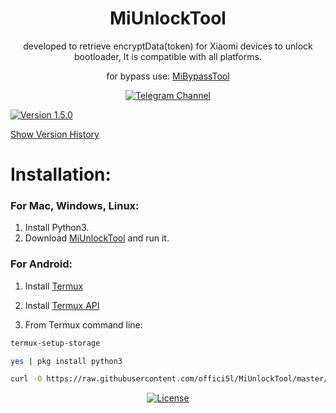 <div align="center">

# MiUnlockTool
developed to retrieve encryptData(token) for Xiaomi devices to unlock bootloader,
It is compatible with all platforms.

for bypass use: [MiBypassTool](https://github.com/offici5l/MiBypassTool)

[![Telegram Channel](https://img.shields.io/badge/-telegram-red?color=white&logo=telegram&logoColor=blue)](https://t.me/Offici5l_Channel)

</div>

[![Version 1.5.0](https://img.shields.io/badge/Version-1.5.0-brightgreen)](#)

[Show Version History](https://github.com/offici5l/MiUnlockTool/blob/main/Show-Version-History.md)

# Installation:

### For Mac, Windows, Linux:

1. Install Python3.
2. Download [MiUnlockTool](https://codeload.github.com/offici5l/MiUnlockTool/zip/refs/heads/main) and run it.

### For Android:

1. Install [Termux](https://github.com/termux/termux-app/releases/download/v0.118.0/termux-app_v0.118.0+github-debug_universal.apk)

2. Install [Termux API](https://github.com/termux/termux-api/releases/download/v0.50.1/termux-api_v0.50.1+github-debug.apk)

3. From Termux command line:
```bash
termux-setup-storage
```
```bash
yes | pkg install python3
```
```bash
curl -O https://raw.githubusercontent.com/offici5l/MiUnlockTool/master/MiUnlockTool.py && python MiUnlockTool.py
```

<div align="center">

[![License](https://img.shields.io/badge/License-Apache_2.0-blue.svg)](./LICENSE)

</div>

